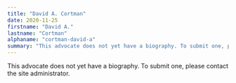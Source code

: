```yaml
---
title: "David A. Cortman"
date: 2020-11-25
firstname: "David A."
lastname: "Cortman"
alphaname: "cortman-david-a"
summary: "This advocate does not yet have a biography. To submit one, please contact the site administrator."
---
```

This advocate does not yet have a biography. To submit one, please contact the site administrator.

